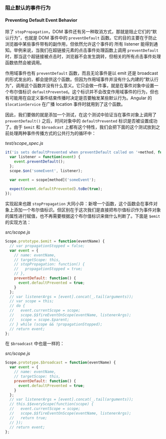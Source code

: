 ### 阻止默认的事件行为
#### Preventing Default Event Behavior

除了 `stopPropagation`，DOM 事件还有另一种取消方式，那就是阻止它们的“默认行为”，也就是 DOM 事件中的 `preventDefault` 函数。它的目的主要在于防止浏览器中某些事件带有的副作用，但依然允许这个事件的 所有 listener 能得到通知。举例来说，当我们在超链接元素的点击事件处理函数上调用 `preventDefault`时，那当这个超链接被点击时，浏览器不会发生跳转，但相关的所有点击事件处理函数依然会被调用。

作用域事件也有 `preventDefault` 函数，而且无论事件是以 emit 还是 broadcast 的形式发出的，都会提供这个函数。但因为作用域事件并没有什么内建的“默认行为”，调用这个函数并没有什么意义。它只会做一件事，就是在事件对象中设置一个布尔值标识 `defaultPrevented`。这个标识并不会改变作用域事件的行为，但也有可能用在自定义事件结束传播时决定是否要触发某些默认行为。Angular 的 `$locationService` 在广播 location 事件时就用到了这个函数。

因此，我们要做的就是添加一个测试，在这个测试中验证当在事件对象上调用了 `preventDefault()` 之后，时间对象中的 `defaultPrevented` 标识是否被设置成功了。由于 `$emit` 和 `$broadcast` 上都有这个特性，我们会把下面的这个测试放到之前处理两种事件传播方式的公共行为的循环中：

_test/scope_spec.js_

```js
it('is sets defaultPrevented when preventDefault called on '+method, function() {
  var listener = function(event) {
    event.preventDefault();
  };
  scope.$on('someEvent', listener);

  var event = scope[method]('someEvent');
  
  expect(event.defaultPrevented).toBe(true);
});
```

实现起来也跟 `stopPropagation` 大同小异：新增一个函数，这个函数会在事件对象上添加一个布尔值标识。但区别在于这次我们是直接把布尔值标识作为事件对象的属性进行赋值，也不再需要根据这个布尔值标识来做什么判断了。下面是 `$emit` 的实现方法：

_src/scope.js_

```js
Scope.prototype.$emit = function(eventName) {
  // var propagationStopped = false;
  var event = {
    // name: eventName,
    // targetScope: this,
    // stopPropagation: function() {
    //   propagationStopped = true;
    // },
    preventDefault: function() {
      event.defaultPrevented = true;
    }
  };
  // var listenerArgs = [event].concat(_.tail(arguments));
  // var scope = this;
  // do {
  //   event.currentScope = scope;
  //   scope.$$fireEventOnScope(eventName, listenerArgs);
  //   scope = scope.$parent;
  // } while (scope && !propagationStopped);
  // return event;
};
```

在 `$broadcast` 中也是一样的：

_src/scope.js_

```js
Scope.prototype.$broadcast = function(eventName) {
  var event = {
    // name: eventName,
    // targetScope: this,
    preventDefault: function() {
      event.defaultPrevented = true;
    }
  };
  // var listenerArgs = [event].concat(_.tail(arguments));
  // this.$$everyScope(function(scope) {
  //   event.currentScope = scope;
  //   scope.$$fireEventOnScope(eventName, listenerArgs);
  //   return true;
  // });
  // return event;
};
```